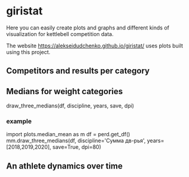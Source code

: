 # giristat

Here you can easily create plots and graphs and different kinds of visualization for kettlebell competition data. 

The website https://alekseidudchenko.github.io/giristat/ uses plots built using this project.

## Competitors and results per category
## Medians for weight categories
draw_three_medians(df, discipline, years, save, dpi)
### example
import plots.median_mean as m
df = perd.get_df()
mm.draw_three_medians(df, discipline='Сумма дв-рья', years=[2018,2019,2020],  save=True, dpi=80)

## An athlete dynamics over time


